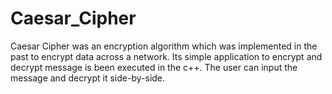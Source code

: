 # Caesar_Cipher
Caesar Cipher was an encryption algorithm which was implemented in the past to encrypt data across a network. Its simple application to encrypt and decrypt message is been executed in the c++. The user can input the message and decrypt it side-by-side.

